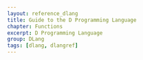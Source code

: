 ```yaml
---
layout: reference_dlang
title: Guide to the D Programming Language
chapter: Functions
excerpt: D Programming Language
group: DLang
tags: [dlang, dlangref]
---
```


